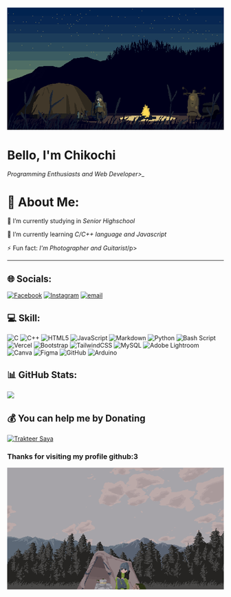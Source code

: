 ![Shima-Rin-Chill](img/rin2.gif)
<h1>Bello, I'm Chikochi</h1>
<p><em>Programming Enthusiasts and Web Developer>_</em></p>

<h1>💫 About Me:</h1>
<p>🔭 I’m currently studying in <em>Senior Highschool</em></p>
<p>🌱 I’m currently learning <em>C/C++ language and Javascript</em></p>
<p>⚡ Fun fact: <em>I'm Photographer and Guitarist</em>/p>
<hr />


## 🌐 Socials:
[![Facebook](https://img.shields.io/badge/Facebook-%231877F2.svg?logo=Facebook&logoColor=white)](https://facebook.com/Chikochiii) [![Instagram](https://img.shields.io/badge/Instagram-%23E4405F.svg?logo=Instagram&logoColor=white)](https://instagram.com/itschikochi_) [![email](https://img.shields.io/badge/Email-D14836?logo=gmail&logoColor=white)](mailto:chikoding.id@gmail.com) 

## 💻 Skill:
![C](https://img.shields.io/badge/c-%2300599C.svg?style=for-the-badge&logo=c&logoColor=white) ![C++](https://img.shields.io/badge/c++-%2300599C.svg?style=for-the-badge&logo=c%2B%2B&logoColor=white) ![HTML5](https://img.shields.io/badge/html5-%23E34F26.svg?style=for-the-badge&logo=html5&logoColor=white) ![JavaScript](https://img.shields.io/badge/javascript-%23323330.svg?style=for-the-badge&logo=javascript&logoColor=%23F7DF1E) ![Markdown](https://img.shields.io/badge/markdown-%23000000.svg?style=for-the-badge&logo=markdown&logoColor=white) ![Python](https://img.shields.io/badge/python-3670A0?style=for-the-badge&logo=python&logoColor=ffdd54) ![Bash Script](https://img.shields.io/badge/bash_script-%23121011.svg?style=for-the-badge&logo=gnu-bash&logoColor=white) ![Vercel](https://img.shields.io/badge/vercel-%23000000.svg?style=for-the-badge&logo=vercel&logoColor=white) ![Bootstrap](https://img.shields.io/badge/bootstrap-%238511FA.svg?style=for-the-badge&logo=bootstrap&logoColor=white) ![TailwindCSS](https://img.shields.io/badge/tailwindcss-%2338B2AC.svg?style=for-the-badge&logo=tailwind-css&logoColor=white) ![MySQL](https://img.shields.io/badge/mysql-4479A1.svg?style=for-the-badge&logo=mysql&logoColor=white) ![Adobe Lightroom](https://img.shields.io/badge/Adobe%20Lightroom-31A8FF.svg?style=for-the-badge&logo=Adobe%20Lightroom&logoColor=white) ![Canva](https://img.shields.io/badge/Canva-%2300C4CC.svg?style=for-the-badge&logo=Canva&logoColor=white) ![Figma](https://img.shields.io/badge/figma-%23F24E1E.svg?style=for-the-badge&logo=figma&logoColor=white) ![GitHub](https://img.shields.io/badge/github-%23121011.svg?style=for-the-badge&logo=github&logoColor=white) ![Arduino](https://img.shields.io/badge/-Arduino-00979D?style=for-the-badge&logo=Arduino&logoColor=white)

## 📊  GitHub Stats:
![](https://github-readme-stats.vercel.app/api?username=Chikochiii&theme=ambient_gradient&hide_border=false&include_all_commits=false&count_private=false)<br/>

  ## 💰 You can help me by Donating
<a href="https://trakteer.id/Chikochii" target="_blank">
  <img id="wse-buttons-preview" src="https://cdn.trakteer.id/images/embed/trbtn-red-1.png" height="40" style="border:0px;height:40px;" alt="Trakteer Saya"><a/>
  
### Thanks for visiting my profile github:3
![Rin](/img/rin1.gif)
